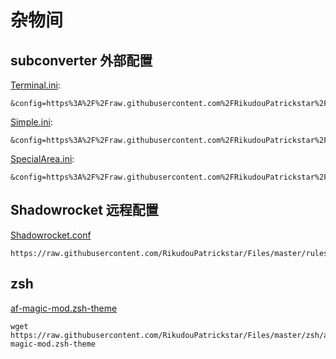# 杂物间

## subconverter 外部配置
[Terminal.ini](https://raw.githubusercontent.com/RikudouPatrickstar/Files/master/rules/Terminal.ini):
```
&config=https%3A%2F%2Fraw.githubusercontent.com%2FRikudouPatrickstar%2FFiles%2Fmaster%2Frules%2FTerminal.ini
```

[Simple.ini](https://raw.githubusercontent.com/RikudouPatrickstar/Files/master/rules/Simple.ini):
```
&config=https%3A%2F%2Fraw.githubusercontent.com%2FRikudouPatrickstar%2FFiles%2Fmaster%2Frules%2FSimple.ini
```

[SpecialArea.ini](https://raw.githubusercontent.com/RikudouPatrickstar/Files/master/rules/SpecialArea.ini):
```
&config=https%3A%2F%2Fraw.githubusercontent.com%2FRikudouPatrickstar%2FFiles%2Fmaster%2Frules%2FSpecialArea.ini
```

## Shadowrocket 远程配置
[Shadowrocket.conf](https://raw.githubusercontent.com/RikudouPatrickstar/Files/master/rules/Shadowrocket.conf)
```
https://raw.githubusercontent.com/RikudouPatrickstar/Files/master/rules/Shadowrocket.conf
```

## zsh
[af-magic-mod.zsh-theme](https://raw.githubusercontent.com/RikudouPatrickstar/Files/master/zsh/af-magic-mod.zsh-theme)
```shell
wget https://raw.githubusercontent.com/RikudouPatrickstar/Files/master/zsh/af-magic-mod.zsh-theme
```
